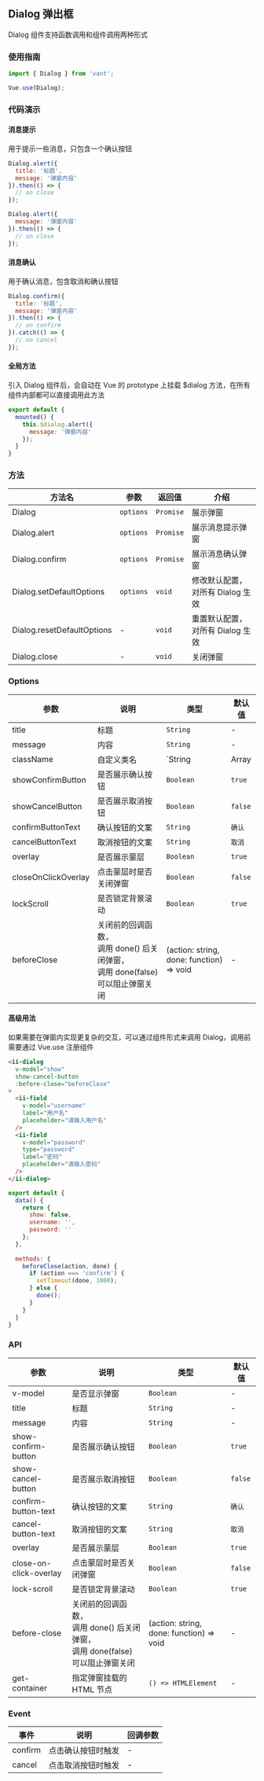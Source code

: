## Dialog 弹出框
Dialog 组件支持函数调用和组件调用两种形式

### 使用指南

```js
import { Dialog } from 'vant';

Vue.use(Dialog);
```

### 代码演示

#### 消息提示
用于提示一些消息，只包含一个确认按钮

```javascript
Dialog.alert({
  title: '标题',
  message: '弹窗内容'
}).then(() => {
  // on close
});

Dialog.alert({
  message: '弹窗内容'
}).then(() => {
  // on close
});
```

#### 消息确认
用于确认消息，包含取消和确认按钮

```javascript
Dialog.confirm({
  title: '标题',
  message: '弹窗内容'
}).then(() => {
  // on confirm
}).catch(() => {
  // on cancel
});
```

#### 全局方法
引入 Dialog 组件后，会自动在 Vue 的 prototype 上挂载 $dialog 方法，在所有组件内部都可以直接调用此方法

```js
export default {
  mounted() {
    this.$dialog.alert({
      message: '弹窗内容'
    });
  }
}
```

### 方法

| 方法名 | 参数 | 返回值 | 介绍 |
|-----------|-----------|-----------|-------------|
| Dialog | `options` | `Promise` | 展示弹窗 |
| Dialog.alert | `options` | `Promise` | 展示消息提示弹窗 |
| Dialog.confirm | `options` | `Promise` | 展示消息确认弹窗 |
| Dialog.setDefaultOptions | `options` | `void` | 修改默认配置，对所有 Dialog 生效 |
| Dialog.resetDefaultOptions | - | `void` | 重置默认配置，对所有 Dialog 生效 |
| Dialog.close | - | `void` | 关闭弹窗 |

### Options

| 参数 | 说明 | 类型 | 默认值 |
|-----------|-----------|-----------|-------------|
| title | 标题 | `String` | - |
| message | 内容 | `String` | - |
| className | 自定义类名 | `String | Array | Object` | - |
| showConfirmButton | 是否展示确认按钮 | `Boolean` | `true` |
| showCancelButton | 是否展示取消按钮 | `Boolean` | `false` |
| confirmButtonText | 确认按钮的文案 | `String` | `确认` |
| cancelButtonText | 取消按钮的文案 | `String` | `取消` |
| overlay | 是否展示蒙层 | `Boolean` | `true` |
| closeOnClickOverlay | 点击蒙层时是否关闭弹窗 | `Boolean` | `false` |
| lockScroll | 是否锁定背景滚动 | `Boolean` | `true` |
| beforeClose | 关闭前的回调函数，<br>调用 done() 后关闭弹窗，<br>调用 done(false) 可以阻止弹窗关闭 | (action: string, done: function) => void | - |


#### 高级用法
如果需要在弹窗内实现更复杂的交互，可以通过组件形式来调用 Dialog，调用前需要通过 Vue.use 注册组件

```html
<ii-dialog
  v-model="show"
  show-cancel-button
  :before-close="beforeClose"
>
  <ii-field
    v-model="username"
    label="用户名"
    placeholder="请输入用户名"
  />
  <ii-field
    v-model="password"
    type="password"
    label="密码"
    placeholder="请输入密码"
  />
</ii-dialog>
```

```js
export default {
  data() {
    return {
      show: false,
      username: '',
      password: ''
    };
  },
  
  methods: {
    beforeClose(action, done) {
      if (action === 'confirm') {
        setTimeout(done, 1000);
      } else {
        done();
      }
    }
  }
}
```

### API

| 参数 | 说明 | 类型 | 默认值 |
|-----------|-----------|-----------|-------------|
| v-model | 是否显示弹窗 | `Boolean` | - |
| title | 标题 | `String` | - |
| message | 内容 | `String` | - |
| show-confirm-button | 是否展示确认按钮 | `Boolean` |  `true` |
| show-cancel-button | 是否展示取消按钮 | `Boolean` |  `false` |
| confirm-button-text | 确认按钮的文案 | `String` |  `确认` |
| cancel-button-text | 取消按钮的文案 | `String` | `取消` |
| overlay | 是否展示蒙层 | `Boolean` | `true` |
| close-on-click-overlay | 点击蒙层时是否关闭弹窗 | `Boolean` | `false` |
| lock-scroll | 是否锁定背景滚动 | `Boolean` | `true` |
| before-close | 关闭前的回调函数，<br>调用 done() 后关闭弹窗，<br>调用 done(false) 可以阻止弹窗关闭 | (action: string, done: function) => void | - |
| get-container | 指定弹窗挂载的 HTML 节点 | `() => HTMLElement` | - |

### Event

| 事件 | 说明 | 回调参数 |
|-----------|-----------|-----------|
| confirm | 点击确认按钮时触发 | - |
| cancel | 点击取消按钮时触发 | - |
